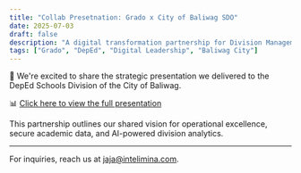 ```yaml
---
title: "Collab Presetnation: Grado x City of Baliwag SDO"
date: 2025-07-03
draft: false
description: "A digital transformation partnership for Division Management in Baliwag"
tags: ["Grado", "DepEd", "Digital Leadership", "Baliwag City"]
---
```


🎉 We're excited to share the strategic presentation we delivered to the DepEd Schools Division of the City of Baliwag.

📊 [Click here to view the full presentation](../grado-sdo-collab.html)

This partnership outlines our shared vision for operational excellence, secure academic data, and AI-powered division analytics.

---
For inquiries, reach us at [jaja@intelimina.com](mailto:jaja@intelimina.com).
